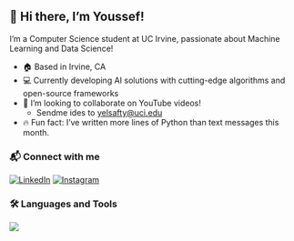 ## 👋 Hi there, I’m Youssef!
I’m a Computer Science student at UC Irvine, passionate about Machine Learning and Data Science!

- 🏠 Based in Irvine, CA
- 💻 Currently developing AI solutions with cutting-edge algorithms and open-source frameworks
- 🤝 I’m looking to collaborate on YouTube videos!
  - Sendme ides to yelsafty@uci.edu
- 🔥 Fun fact: I’ve written more lines of Python than text messages this month.

### 📬 Connect with me  

[![LinkedIn](https://skillicons.dev/icons?i=linkedin)](https://www.linkedin.com/in/youssef-elsafty-82b482202/) 
[![Instagram](https://skillicons.dev/icons?i=instagram)](https://www.instagram.com/youssefelsafty52/)

### 🛠️ Languages and Tools

<p>
  <img src="https://skillicons.dev/icons?i=arduino,aws,bash,c,cpp,cs,django,docker,express,flask,git,heroku,html,java,js,linux,mysql,nginx,nodejs,opencv,postgres,python,pytorch,sklearn,selenium,sqlite,tensorflow,unity" />
</p>

<!--
**saftyy/saftyy** is a ✨ _special_ ✨ repository because its `README.md` (this file) appears on your GitHub profile.

Here are some ideas to get you started:

- 🔭 I’m currently working on ...
- 🌱 I’m currently learning ...
- 👯 I’m looking to collaborate on ...
- 🤔 I’m looking for help with ...
- 💬 Ask me about ...
- 📫 How to reach me: ...
- 😄 Pronouns: ...
- ⚡ Fun fact: ...
-->
